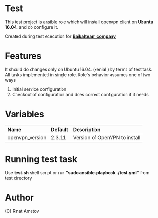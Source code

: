 # Test

This test project is ansible role which will install openvpn client on **Ubuntu 
16.04.** and do configure it.

Created during test ececution for 
[**Baikalteam company**](http://www.baikalteam.com)

# Features
It should do changes only on Ubuntu 16.04. (xenial ) by terms of test task. 
All tasks implemented in single role.  Role's behavior assumes one of two ways:
1. Initial service configuration
2. Checkout of configuration and does correct configuration if it needs

# Variables
| **Name**   | **Default**     | **Description**|
|:---------|:------------|:------------|
| openvpn_version  | 2.3.11 | Version of OpenVPN to install|

# Running test task
Use **test.sh** shell script or run **"sudo ansible-playbook ./test.yml"** from test directory
# Author
(C) Rinat Ametov


